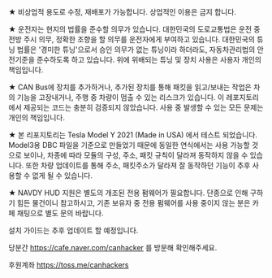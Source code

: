 ★ 비상업적 용도로 수정, 재배포가 가능합니다.
   상업적인 이용은 금지 합니다.

★ 운전자는 현지의 법률을 준수할 의무가 있습니다.
   대한민국의 도로교통법은 운전 중 전방 주시 의무, 정확한 조향을 할 의무를 운전자에게 부여하고 있습니다.
   대한민국의 튜닝 법률은 '경미한 튜닝'으로서 승인 의무가 없는 튜닝이라 하더라도, 자동차관리법의 안전기준을 준수하도록 하고 있습니다.
   위에 위배되는 튜닝 및 장치 사용은 사용자 개인의 책임입니다.

★ CAN Bus에 장치를 추가하거나, 추가된 장치를 통해 패킷을 읽고/보내는 작업은 차의 기능을 고장내거나, 주행 중 차량이 멈출 수 있는 리스크가 있습니다.
   이 레포지토리에서 제공되는 코드는 충분히 검증되지 않았습니다.
   사용 중 발생할 수 있는 모든 문제는 개인의 책임입니다.

★ 본 리포지토리는 Tesla Model Y 2021 (Made in USA) 에서 테스트 되었습니다.
   Model3용 DBC 파일을 기준으로 만들었기 때문에 동일한 연식에서는 사용 가능할 것으로 보이나,
   차종에 따라 모듈의 구성, 주소, 패킷 규칙이 달라져 동작하지 않을 수 있습니다.
   또한 차량 업데이트를 통해 주소, 패킷주소가 달라져 잘 동작하던 기능이 추후 사용할 수 없게 될 수 있습니다.

★ NAVDY HUD 지원은 별도의 개조된 전용 펌웨어가 필요합니다.
   단종으로 인해 구하기 힘든 물건이니 참고하시고, 기존 보유자 중 전용 펌웨어를 사용 중이지 않는 분은 카페 채팅으로 별도 문의 바랍니다.


설치 가이드는 추후 업데이트 할 예정입니다.

당분간 https://cafe.naver.com/canhacker 를 방문해 확인해주세요.

후원계좌
https://toss.me/canhackers
